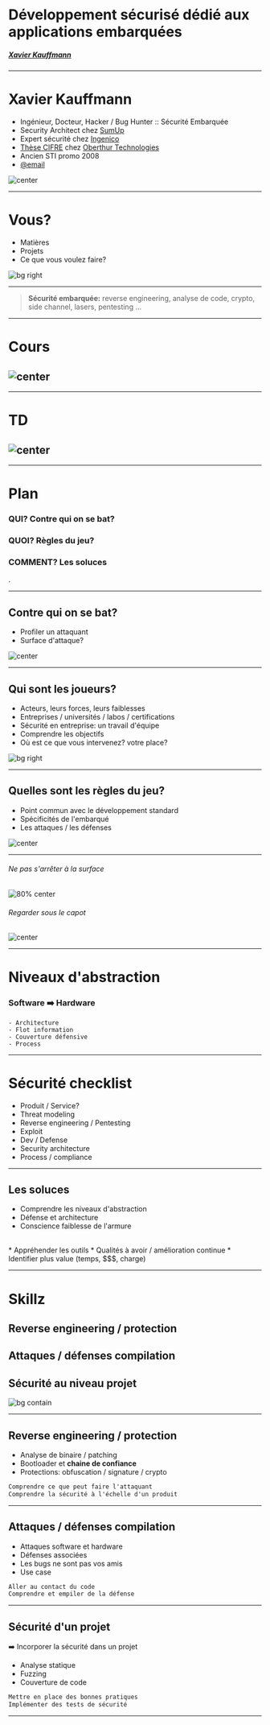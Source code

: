 <!-- $theme: gaia -->

<style>
img[alt~="center"] {
  display: block;
  margin: 0 auto;
}
</style>
<!-- *template: invert -->
<!-- # **Développement sécurisé dédié aux applications embarquées** --> 
# **Développement sécurisé dédié aux applications embarquées**

##### [Xavier Kauffmann]()

---

# Xavier Kauffmann

* Ingénieur, Docteur, Hacker / Bug Hunter :: Sécurité Embarquée
* Security Architect chez [SumUp](http://www.sumup.com)
* Expert sécurité chez [Ingenico](http://www.ingenico.com)
* [Thèse CIFRE](https://tel.archives-ouvertes.fr/tel-00771273/document) chez [Oberthur Technologies](http://www.oberthur.com)
* Ancien STI promo 2008
* [@email](xavier.kauffmann@gmail.com)

![center](./img/ot_ingenico.png)

---
<!-- *template: invert -->
# Vous?

* Matières
* Projets
* Ce que vous voulez faire?

<!-- ![80% center](img/hacker_gif.gif) -->
![bg right](img/hacker_gif.gif)

---


> **Sécurité embarquée:**
> reverse engineering, analyse de code, crypto, side channel, lasers, pentesting ...



<!-- ![120% center](img/alice.jpg) -->

<!--
```md
Reverse engineering, analyse de code, attaques lasers,
side channel, pentesting ...
```
-->

---

# **Cours**

## ![center](img/mario.jpg)

---

# **TD**

## ![center](img/hackers.jpg)

---
<!-- *template: invert -->
# Plan

### **QUI?** 	Contre qui on se bat?

### **QUOI?** 	Règles du jeu?

### **COMMENT?** Les soluces

.

---

## Contre qui on se bat?

* Profiler un attaquant
* Surface d'attaque?

![center](img/abby5.jpg)

---
<!-- _class: invert -->
## Qui sont les joueurs?

* Acteurs, leurs forces, leurs faiblesses
* Entreprises / universités / labos / certifications
* Sécurité en entreprise: un travail d'équipe
* Comprendre les objectifs
* Où est ce que vous intervenez? votre place?

![bg right](img/chess.jpg)

---

## Quelles sont les règles du jeu?

* Point commun avec le développement standard
* Spécificités de l'embarqué
* Les attaques / les défenses

![center](img/catmouse.jpg)

---

###### Ne pas s'arrêter à la surface

![80% center](img/toyota.jpg)

###### Regarder sous le capot

![center](img/motor.jpg)

---

# Niveaux d'abstraction

### Software :arrow_right: Hardware

```
- Architecture
- Flot information
- Couverture défensive
- Process
```

---
<!-- *template: invert -->
# Sécurité checklist

- Produit / Service?
- Threat modeling
- Reverse engineering / Pentesting
- Exploit
- Dev / Defense
- Security architecture
- Process / compliance

---

## Les soluces

* Comprendre les niveaux d'abstraction
* Défense et architecture
* Conscience faiblesse de l'armure
<br />
* Appréhender les outils
* Qualités à avoir / amélioration continue
* Identifier plus value (temps, $$$, charge)

<!--![70% center](img/toolbox.jpg)-->

---
<!-- _class: invert -->
# Skillz

## Reverse engineering / protection

## Attaques / défenses compilation

## Sécurité au niveau projet

![bg contain](img/powerleveling.jpg)

---

## Reverse engineering / protection

* Analyse de binaire / patching
* Bootloader et **chaine de confiance**
* Protections: obfuscation / signature / crypto

```md
Comprendre ce que peut faire l'attaquant
Comprendre la sécurité à l'échelle d'un produit
```

---

## Attaques / défenses compilation

* Attaques software et hardware
* Défenses associées
* Les bugs ne sont pas vos amis
* Use case

```md
Aller au contact du code
Comprendre et empiler de la défense
```

---

## Sécurité d'un projet

:arrow_right: Incorporer la sécurité dans un projet

* Analyse statique
* Fuzzing
* Couverture de code

```md
Mettre en place des bonnes pratiques 
Implémenter des tests de sécurité
```

---

